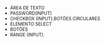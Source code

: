 
* ÁREA DE TEXTO
* PASSWORD(INPUT)
* CHECKBOX (INPUT),BOTÕES CIRCULARES
* ELEMENTO SELECT
* BOTÕES
* RANGE (INPUT).
